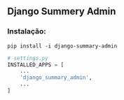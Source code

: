 ## Django Summery Admin

### Instalação:

```shell
pip install -i django-summary-admin
```
```python
# settings.py
INSTALLED_APPS = [
    ...
    'django_summary_admin',
    ...
]
```